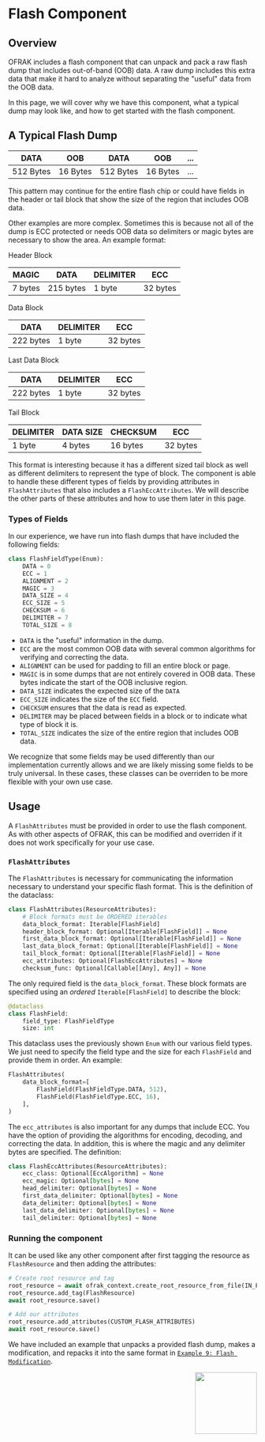 # Flash Component
## Overview
OFRAK includes a flash component that can unpack and pack a raw flash dump that includes out-of-band (OOB) data. A raw dump includes this extra data that make it hard to analyze without separating the "useful" data from the OOB data.

In this page, we will cover why we have this component, what a typical dump may look like, and how to get started with the flash component.

## A Typical Flash Dump
|    DATA   |    OOB   |    DATA   |    OOB   |    ...   |
| --------- | -------- | --------- | -------- | -------- |
| 512 Bytes | 16 Bytes | 512 Bytes | 16 Bytes |    ...   |

This pattern may continue for the entire flash chip or could have fields in the header or tail block that show the size of the region that includes OOB data.

Other examples are more complex. Sometimes this is because not all of the dump is ECC protected or needs OOB data so delimiters or magic bytes are necessary to show the area. An example format:

Header Block

| MAGIC | DATA | DELIMITER | ECC |
| ----- | ---- | --------- | --- |
| 7 bytes | 215 bytes | 1 byte | 32 bytes |

Data Block

| DATA | DELIMITER | ECC |
| ---- | --------- | --- |
| 222 bytes | 1 byte | 32 bytes |

Last Data Block

| DATA | DELIMITER | ECC |
| ---- | --------- | --- |
| 222 bytes | 1 byte | 32 bytes |

Tail Block

| DELIMITER | DATA SIZE | CHECKSUM | ECC |
| --------- | --------- | -------- | --- |
| 1 byte | 4 bytes | 16 bytes | 32 bytes |

This format is interesting because it has a different sized tail block as well as different delimiters to represent the type of block. The component is able to handle these different types of fields by providing attributes in `FlashAttributes` that also includes a `FlashEccAttributes`. We will describe the other parts of these attributes and how to use them later in this page.

### Types of Fields
In our experience, we have run into flash dumps that have included the following fields:
```python
class FlashFieldType(Enum):
    DATA = 0
    ECC = 1
    ALIGNMENT = 2
    MAGIC = 3
    DATA_SIZE = 4
    ECC_SIZE = 5
    CHECKSUM = 6
    DELIMITER = 7
    TOTAL_SIZE = 8
```

- `DATA` is the "useful" information in the dump.
- `ECC` are the most common OOB data with several common algorithms for verifying and correcting the data.
- `ALIGNMENT` can be used for padding to fill an entire block or page.
- `MAGIC` is in some dumps that are not entirely covered in OOB data. These bytes indicate the start of the OOB inclusive region.
- `DATA_SIZE` indicates the expected size of the `DATA`
- `ECC_SIZE` indicates the size of the `ECC` field.
- `CHECKSUM` ensures that the data is read as expected.
- `DELIMITER` may be placed between fields in a block or to indicate what type of block it is.
- `TOTAL_SIZE` indicates the size of the entire region that includes OOB data.

We recognize that some fields may be used differently than our implementation currently allows and we are likely missing some fields to be truly universal. In these cases, these classes can be overriden to be more flexible with your own use case.


## Usage
A `FlashAttributes` must be provided in order to use the flash component. As with other aspects of OFRAK, this can be modified and overriden if it does not work specifically for your use case.

### `FlashAttributes`
The `FlashAttributes` is necessary for communicating the information necessary to understand your specific flash format. This is the definition of the dataclass:

```python
class FlashAttributes(ResourceAttributes):
    # Block formats must be ORDERED iterables
    data_block_format: Iterable[FlashField]
    header_block_format: Optional[Iterable[FlashField]] = None
    first_data_block_format: Optional[Iterable[FlashField]] = None
    last_data_block_format: Optional[Iterable[FlashField]] = None
    tail_block_format: Optional[Iterable[FlashField]] = None
    ecc_attributes: Optional[FlashEccAttributes] = None
    checksum_func: Optional[Callable[[Any], Any]] = None
```
The only required field is the `data_block_format`. These block formats are specified using an *ordered* `Iterable[FlashField]` to describe the block:

```python
@dataclass
class FlashField:
    field_type: FlashFieldType
    size: int
```
This dataclass uses the previously shown `Enum` with our various field types. We just need to specify the field type and the size for each `FlashField` and provide them in order. An example:
```python
FlashAttributes(
    data_block_format=[
        FlashField(FlashFieldType.DATA, 512),
        FlashField(FlashFieldType.ECC, 16),
    ],
)
```

The `ecc_attributes` is also important for any dumps that include ECC. You have the option of providing the algorithms for encoding, decoding, and correcting the data. In addition, this is where the magic and any delimiter bytes are specified. The definition:
```python
class FlashEccAttributes(ResourceAttributes):
    ecc_class: Optional[EccAlgorithm] = None
    ecc_magic: Optional[bytes] = None
    head_delimiter: Optional[bytes] = None
    first_data_delimiter: Optional[bytes] = None
    data_delimiter: Optional[bytes] = None
    last_data_delimiter: Optional[bytes] = None
    tail_delimiter: Optional[bytes] = None
```


### Running the component
It can be used like any other component after first tagging the resource as `FlashResource` and then adding the attributes:

```python
# Create root resource and tag
root_resource = await ofrak_context.create_root_resource_from_file(IN_FILE)
root_resource.add_tag(FlashResource)
await root_resource.save()

# Add our attributes
root_resource.add_attributes(CUSTOM_FLASH_ATTRIBUTES)
await root_resource.save()
```

We have included an example that unpacks a provided flash dump, makes a modification, and repacks it into the same format in [`Example 9: Flash Modification`](`https://ofrak.com/docs/examples/ex9_flash_modification.html`).


<div align="right">
<img src="../../assets/square_02.png" width="125" height="125">
</div>
